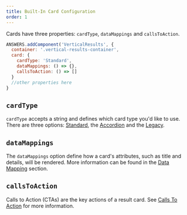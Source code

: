 ```yaml
---
title: Built-In Card Configuration
order: 1
---
```


Cards have three properties: `cardType`, `dataMappings` and `callsToAction`.

```js
ANSWERS.addComponent('VerticalResults', {
  container: '.vertical-results-container',
  card: {
    cardType: 'Standard',
    dataMappings: () => {},
    callsToAction: () => []
  }
  //other properties here
}
```

## `cardType`
`cardType` accepts a string and defines which card type you'd like to use. 
There are three options: [Standard](../built-in-cards#standard-card), the [Accordion](../built-in-cards#accordion-card) and the [Legacy](../built-in-cards#legacy-card).


## `dataMappings`
The `dataMappings` option define how a card's attributes, such as title and details, will be rendered. More information can be found in the [Data Mapping](../data-mapping) section. 

## `callsToAction`

Calls to Action (CTAs) are the key actions of a result card. See [Calls To Action](../calls-to-action) for more information.  